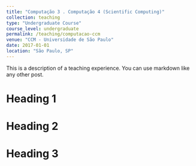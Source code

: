 ```yaml
---
title: "Computação 3 . Computação 4 (Scientific Computing)"
collection: teaching
type: "Undergraduate Course"
course_level: undergraduate
permalink: /teaching/computacao-ccm
venue: "CCM - Universidade de São Paulo"
date: 2017-01-01
location: "São Paulo, SP"
---
```


This is a description of a teaching experience. You can use markdown like any other post.

Heading 1
======

Heading 2
======

Heading 3
======
